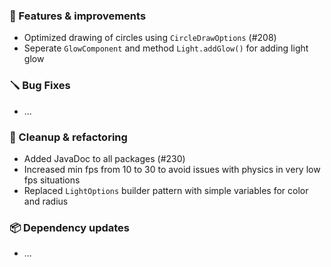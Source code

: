 ### 🚀 Features & improvements

- Optimized drawing of circles using `CircleDrawOptions` (#208)
- Seperate `GlowComponent` and method `Light.addGlow()` for adding light glow

### 🪛 Bug Fixes

- ...

### 🧽 Cleanup & refactoring

- Added JavaDoc to all packages (#230)
- Increased min fps from 10 to 30 to avoid issues with physics in very low fps situations
- Replaced `LightOptions` builder pattern with simple variables for color and radius

### 📦 Dependency updates

- ...